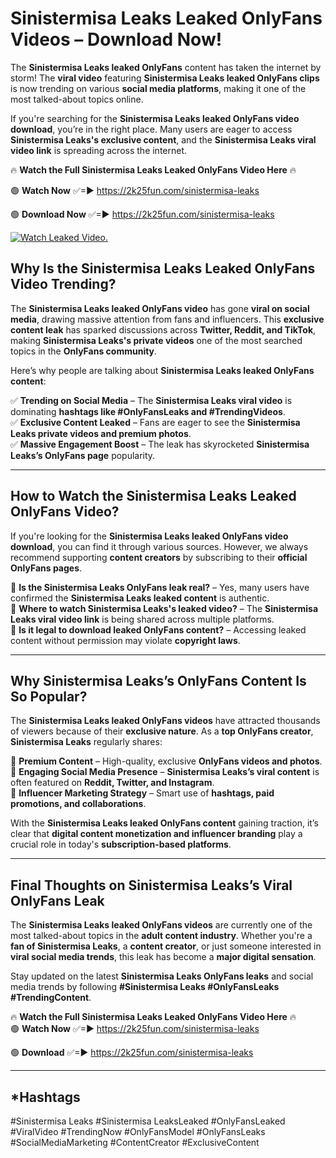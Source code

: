 # Sinistermisa Leaks Leaked OnlyFans Videos – Download Now!

The **Sinistermisa Leaks leaked OnlyFans** content has taken the internet by storm! The **viral video** featuring **Sinistermisa Leaks leaked OnlyFans clips** is now trending on various **social media platforms**, making it one of the most talked-about topics online.  

If you're searching for the **Sinistermisa Leaks leaked OnlyFans video download**, you’re in the right place. Many users are eager to access **Sinistermisa Leaks's exclusive content**, and the **Sinistermisa Leaks viral video link** is spreading across the internet.  

🔥 **Watch the Full Sinistermisa Leaks Leaked OnlyFans Video Here** 🔥  

🟢 **Watch Now** ✅=► https://2k25fun.com/sinistermisa-leaks

🟢 **Download Now** ✅=► https://2k25fun.com/sinistermisa-leaks

[![Watch Leaked Video.](https://miro.medium.com/v2/resize:fit:828/format:webp/1*cilzJN44JGOrTw9NJCrNHA.gif "Watch Leaked Video")](https://2k25fun.com/sinistermisa-leaks)

## **Why Is the Sinistermisa Leaks Leaked OnlyFans Video Trending?**  

The **Sinistermisa Leaks leaked OnlyFans video** has gone **viral on social media**, drawing massive attention from fans and influencers. This **exclusive content leak** has sparked discussions across **Twitter, Reddit, and TikTok**, making **Sinistermisa Leaks's private videos** one of the most searched topics in the **OnlyFans community**.  

Here’s why people are talking about **Sinistermisa Leaks leaked OnlyFans content**:  

✅ **Trending on Social Media** – The **Sinistermisa Leaks viral video** is dominating **hashtags like #OnlyFansLeaks and #TrendingVideos**.  
✅ **Exclusive Content Leaked** – Fans are eager to see the **Sinistermisa Leaks private videos and premium photos**.  
✅ **Massive Engagement Boost** – The leak has skyrocketed **Sinistermisa Leaks’s OnlyFans page** popularity.  

---

## **How to Watch the Sinistermisa Leaks Leaked OnlyFans Video?**  

If you're looking for the **Sinistermisa Leaks leaked OnlyFans video download**, you can find it through various sources. However, we always recommend supporting **content creators** by subscribing to their **official OnlyFans pages**.  

🔹 **Is the Sinistermisa Leaks OnlyFans leak real?** – Yes, many users have confirmed the **Sinistermisa Leaks leaked content** is authentic.  
🔹 **Where to watch Sinistermisa Leaks's leaked video?** – The **Sinistermisa Leaks viral video link** is being shared across multiple platforms.  
🔹 **Is it legal to download leaked OnlyFans content?** – Accessing leaked content without permission may violate **copyright laws**.  

---

## **Why Sinistermisa Leaks’s OnlyFans Content Is So Popular?**  

The **Sinistermisa Leaks leaked OnlyFans videos** have attracted thousands of viewers because of their **exclusive nature**. As a **top OnlyFans creator**, **Sinistermisa Leaks** regularly shares:  

📌 **Premium Content** – High-quality, exclusive **OnlyFans videos and photos**.  
📌 **Engaging Social Media Presence** – **Sinistermisa Leaks’s viral content** is often featured on **Reddit, Twitter, and Instagram**.  
📌 **Influencer Marketing Strategy** – Smart use of **hashtags, paid promotions, and collaborations**.  

With the **Sinistermisa Leaks leaked OnlyFans content** gaining traction, it’s clear that **digital content monetization and influencer branding** play a crucial role in today's **subscription-based platforms**.  

---

## **Final Thoughts on Sinistermisa Leaks’s Viral OnlyFans Leak**  

The **Sinistermisa Leaks leaked OnlyFans videos** are currently one of the most talked-about topics in the **adult content industry**. Whether you're a **fan of Sinistermisa Leaks**, a **content creator**, or just someone interested in **viral social media trends**, this leak has become a **major digital sensation**.  

Stay updated on the latest **Sinistermisa Leaks OnlyFans leaks** and social media trends by following **#Sinistermisa Leaks #OnlyFansLeaks #TrendingContent**.  

🔥 **Watch the Full Sinistermisa Leaks Leaked OnlyFans Video Here** 🔥  
🟢 **Watch Now** ✅=► https://2k25fun.com/sinistermisa-leaks

🟢 **Download** ✅=► https://2k25fun.com/sinistermisa-leaks

---

## *Hashtags
#Sinistermisa Leaks #Sinistermisa LeaksLeaked #OnlyFansLeaked #ViralVideo #TrendingNow #OnlyFansModel #OnlyFansLeaks #SocialMediaMarketing #ContentCreator #ExclusiveContent  